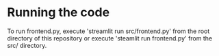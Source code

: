 # Running the code
To run frontend.py, execute 'streamlit run src/frontend.py' from the root directory of this repository or execute 'steamlit run frontend.py' from the src/ directory.